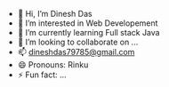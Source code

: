 - 👋 Hi, I’m Dinesh Das
- 👀 I’m interested in Web Developement
- 🌱 I’m currently learning Full stack Java
- 💞️ I’m looking to collaborate on ...
- 📫 dineshdas79785@gmail.com
- 😄 Pronouns: Rinku
- ⚡ Fun fact: ...

<!---
dinesh6746/dinesh6746 is a ✨ special ✨ repository because its `README.md` (this file) appears on your GitHub profile.
You can click the Preview link to take a look at your changes.
--->
